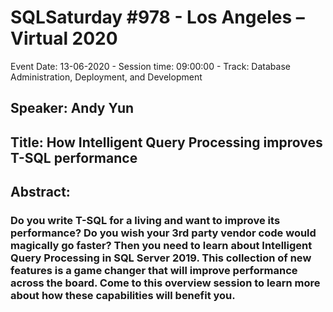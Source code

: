 # SQLSaturday #978 - Los Angeles – Virtual 2020
Event Date: 13-06-2020 - Session time: 09:00:00 - Track: Database Administration, Deployment, and Development 
## Speaker: Andy Yun
## Title: How Intelligent Query Processing improves T-SQL performance
## Abstract:
### Do you write T-SQL for a living and want to improve its performance? Do you wish your 3rd party vendor code would magically go faster? Then you need to learn about Intelligent Query Processing in SQL Server 2019. This collection of new features is a game changer that will improve performance across the board. Come to this overview session to learn more about how these capabilities will benefit you.
